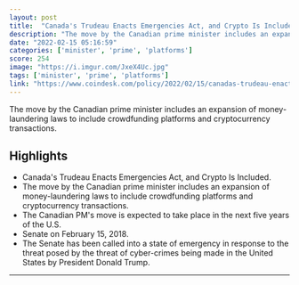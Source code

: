 ```yaml
---
layout: post
title:  "Canada's Trudeau Enacts Emergencies Act, and Crypto Is Included"
description: "The move by the Canadian prime minister includes an expansion of money-laundering laws to include crowdfunding platforms and cryptocurrency transactions."
date: "2022-02-15 05:16:59"
categories: ['minister', 'prime', 'platforms']
score: 254
image: "https://i.imgur.com/JxeX4Uc.jpg"
tags: ['minister', 'prime', 'platforms']
link: "https://www.coindesk.com/policy/2022/02/15/canadas-trudeau-enacts-emergencies-act-and-crypto-is-included/?outputType=amp"
---
```


The move by the Canadian prime minister includes an expansion of money-laundering laws to include crowdfunding platforms and cryptocurrency transactions.

## Highlights

- Canada's Trudeau Enacts Emergencies Act, and Crypto Is Included.
- The move by the Canadian prime minister includes an expansion of money-laundering laws to include crowdfunding platforms and cryptocurrency transactions.
- The Canadian PM's move is expected to take place in the next five years of the U.S.
- Senate on February 15, 2018.
- The Senate has been called into a state of emergency in response to the threat posed by the threat of cyber-crimes being made in the United States by President Donald Trump.

---
